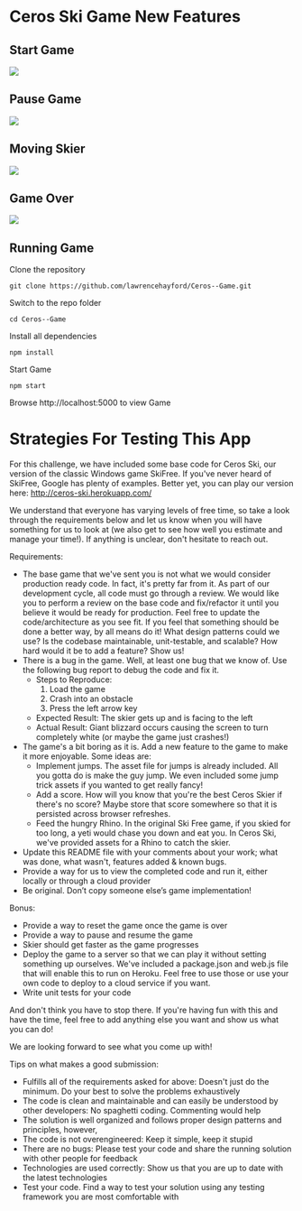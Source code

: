 # Ceros Ski Game New Features

## Start Game

![](http://wizbizgh.com/skier_images/img1.png)

## Pause Game

![](http://wizbizgh.com/skier_images/img2.png)

## Moving Skier

![](http://wizbizgh.com/skier_images/img3.png)

## Game Over

![](http://wizbizgh.com/skier_images/img4.png)

## Running Game

Clone the repository

    git clone https://github.com/lawrencehayford/Ceros--Game.git

Switch to the repo folder

    cd Ceros--Game

Install all dependencies

    npm install

Start Game

    npm start

Browse http://localhost:5000 to view Game

# Strategies For Testing This App

For this challenge, we have included some base code for Ceros Ski, our version of the classic Windows game SkiFree. If
you've never heard of SkiFree, Google has plenty of examples. Better yet, you can play our version here:
http://ceros-ski.herokuapp.com/

We understand that everyone has varying levels of free time, so take a look through the requirements below and let us
know when you will have something for us to look at (we also get to see how well you estimate and manage your time!).
If anything is unclear, don't hesitate to reach out.

Requirements:

- The base game that we've sent you is not what we would consider production ready code. In fact, it's pretty far from
  it. As part of our development cycle, all code must go through a review. We would like you to perform a review
  on the base code and fix/refactor it until you believe it would be ready for production. Feel free to update the
  code/architecture as you see fit. If you feel that something should be done a better way, by all means do it! What
  design patterns could we use? Is the codebase maintainable, unit-testable, and scalable? How hard would it be to add
  a feature? Show us!
- There is a bug in the game. Well, at least one bug that we know of. Use the following bug report to debug the code
  and fix it.
  - Steps to Reproduce:
    1. Load the game
    1. Crash into an obstacle
    1. Press the left arrow key
  - Expected Result: The skier gets up and is facing to the left
  - Actual Result: Giant blizzard occurs causing the screen to turn completely white (or maybe the game just crashes!)
- The game's a bit boring as it is. Add a new feature to the game to make it more enjoyable. Some ideas are:
  - Implement jumps. The asset file for jumps is already included. All you gotta do is make the guy jump. We even included
    some jump trick assets if you wanted to get really fancy!
  - Add a score. How will you know that you're the best Ceros Skier if there's no score? Maybe store that score
    somewhere so that it is persisted across browser refreshes.
  - Feed the hungry Rhino. In the original Ski Free game, if you skied for too long, a yeti would chase you
    down and eat you. In Ceros Ski, we've provided assets for a Rhino to catch the skier.
- Update this README file with your comments about your work; what was done, what wasn't, features added & known bugs.
- Provide a way for us to view the completed code and run it, either locally or through a cloud provider
- Be original. Don’t copy someone else’s game implementation!

Bonus:

- Provide a way to reset the game once the game is over
- Provide a way to pause and resume the game
- Skier should get faster as the game progresses
- Deploy the game to a server so that we can play it without setting something up ourselves. We've included a
  package.json and web.js file that will enable this to run on Heroku. Feel free to use those or use your own code to
  deploy to a cloud service if you want.
- Write unit tests for your code

And don't think you have to stop there. If you're having fun with this and have the time, feel free to add anything else
you want and show us what you can do!

We are looking forward to see what you come up with!

Tips on what makes a good submission:

- Fulfills all of the requirements asked for above: Doesn't just do the minimum. Do your best to solve the problems exhaustively
- The code is clean and maintainable and can easily be understood by other developers: No spaghetti coding. Commenting would help
- The solution is well organized and follows proper design patterns and principles, however,
- The code is not overengineered: Keep it simple, keep it stupid
- There are no bugs: Please test your code and share the running solution with other people for feedback
- Technologies are used correctly: Show us that you are up to date with the latest technologies
- Test your code. Find a way to test your solution using any testing framework you are most comfortable with
